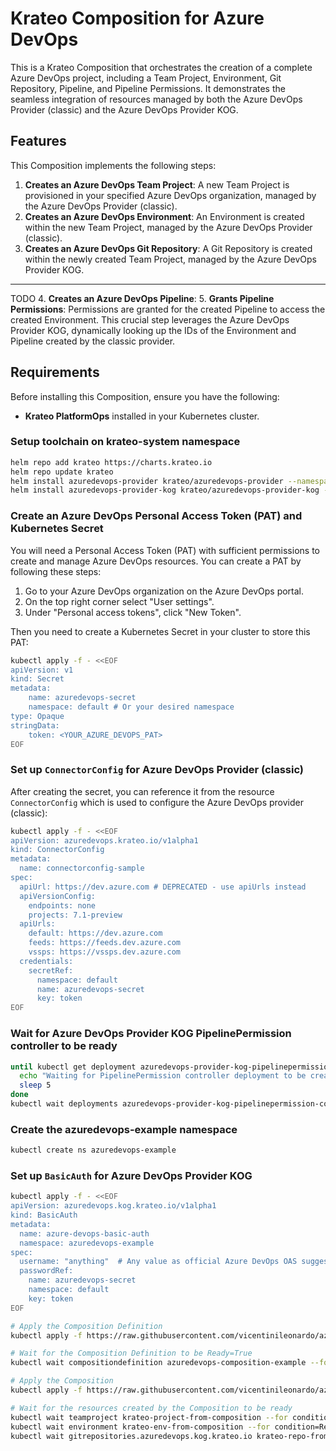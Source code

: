 # Krateo Composition for Azure DevOps

This is a Krateo Composition that orchestrates the creation of a complete Azure DevOps project, including a Team Project, Environment, Git Repository, Pipeline, and Pipeline Permissions. 
It demonstrates the seamless integration of resources managed by both the Azure DevOps Provider (classic) and the Azure DevOps Provider KOG.

## Features

This Composition implements the following steps:
1.  **Creates an Azure DevOps Team Project**: A new Team Project is provisioned in your specified Azure DevOps organization, managed by the Azure DevOps Provider (classic).
2.  **Creates an Azure DevOps Environment**: An Environment is created within the new Team Project, managed by the Azure DevOps Provider (classic).
3.  **Creates an Azure DevOps Git Repository**: A Git Repository is created within the newly created Team Project, managed by the Azure DevOps Provider KOG.

---
TODO
4.  **Creates an Azure DevOps Pipeline**: 
5.  **Grants Pipeline Permissions**: Permissions are granted for the created Pipeline to access the created Environment. This crucial step leverages the Azure DevOps Provider KOG, dynamically looking up the IDs of the Environment and Pipeline created by the classic provider.

## Requirements

Before installing this Composition, ensure you have the following:
- **Krateo PlatformOps** installed in your Kubernetes cluster.

### Setup toolchain on krateo-system namespace

```sh
helm repo add krateo https://charts.krateo.io
helm repo update krateo
helm install azuredevops-provider krateo/azuredevops-provider --namespace krateo-system --create-namespace
helm install azuredevops-provider-kog krateo/azuredevops-provider-kog --namespace krateo-system
```

### Create an Azure DevOps Personal Access Token (PAT) and Kubernetes Secret

You will need a Personal Access Token (PAT) with sufficient permissions to create and manage Azure DevOps resources.
You can create a PAT by following these steps:
1. Go to your Azure DevOps organization on the Azure DevOps portal.
2. On the top right corner select "User settings".
3. Under "Personal access tokens", click "New Token".

Then you need to create a Kubernetes Secret in your cluster to store this PAT:
```sh
kubectl apply -f - <<EOF
apiVersion: v1
kind: Secret
metadata:
    name: azuredevops-secret
    namespace: default # Or your desired namespace
type: Opaque
stringData:
    token: <YOUR_AZURE_DEVOPS_PAT>
EOF
```

### Set up `ConnectorConfig` for Azure DevOps Provider (classic)

After creating the secret, you can reference it from the resource `ConnectorConfig` which is used to configure the Azure DevOps provider (classic): 

```sh
kubectl apply -f - <<EOF
apiVersion: azuredevops.krateo.io/v1alpha1
kind: ConnectorConfig
metadata:
  name: connectorconfig-sample
spec:
  apiUrl: https://dev.azure.com # DEPRECATED - use apiUrls instead
  apiVersionConfig:
    endpoints: none
    projects: 7.1-preview
  apiUrls: 
    default: https://dev.azure.com
    feeds: https://feeds.dev.azure.com
    vssps: https://vssps.dev.azure.com
  credentials:
    secretRef:
      namespace: default
      name: azuredevops-secret
      key: token
EOF
```

### Wait for Azure DevOps Provider KOG PipelinePermission controller to be ready

```sh
until kubectl get deployment azuredevops-provider-kog-pipelinepermission-controller -n krateo-system &>/dev/null; do
  echo "Waiting for PipelinePermission controller deployment to be created..."
  sleep 5
done
kubectl wait deployments azuredevops-provider-kog-pipelinepermission-controller --for condition=Available=True --namespace krateo-system --timeout=300s
```

### Create the azuredevops-example namespace

```sh
kubectl create ns azuredevops-example
```

### Set up `BasicAuth` for Azure DevOps Provider KOG

```sh
kubectl apply -f - <<EOF
apiVersion: azuredevops.kog.krateo.io/v1alpha1
kind: BasicAuth
metadata:
  name: azure-devops-basic-auth
  namespace: azuredevops-example
spec:
  username: "anything"  # Any value as official Azure DevOps OAS suggests (field not used)
  passwordRef:
    name: azuredevops-secret
    namespace: default
    key: token
EOF
```

```sh
# Apply the Composition Definition
kubectl apply -f https://raw.githubusercontent.com/vicentinileonardo/azuredevops-composition-test/refs/heads/main/compositiondefinition.yaml

# Wait for the Composition Definition to be Ready=True
kubectl wait compositiondefinition azuredevops-composition-example --for condition=Ready=True --namespace azuredevops-example --timeout=300s

# Apply the Composition
kubectl apply -f https://raw.githubusercontent.com/vicentinileonardo/azuredevops-composition-test/refs/heads/main/composition.yaml

# Wait for the resources created by the Composition to be ready
kubectl wait teamproject krateo-project-from-composition --for condition=Ready=True --namespace azuredevops-example --timeout=300s
kubectl wait environment krateo-env-from-composition --for condition=Ready=True --timeout=300s
kubectl wait gitrepositories.azuredevops.kog.krateo.io krateo-repo-from-composition --for condition=Ready=True --namespace azuredevops-example --timeout=300s
```
